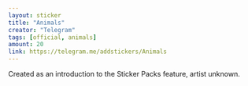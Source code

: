 ```yaml
---
layout: sticker
title: "Animals"
creator: "Telegram"
tags: [official, animals]
amount: 20
link: https://telegram.me/addstickers/Animals
---
```


Created as an introduction to the Sticker Packs feature, artist unknown.
